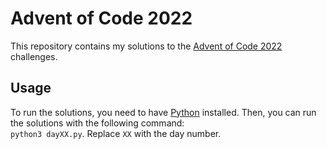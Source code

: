 # Advent of Code 2022
This repository contains my solutions to the [Advent of Code 2022](https://adventofcode.com/) challenges.

## Usage
To run the solutions, you need to have [Python](https://www.python.org/) installed. Then, you can run the solutions with the following command:<br/> `python3 dayXX.py`. Replace `XX` with the day number.